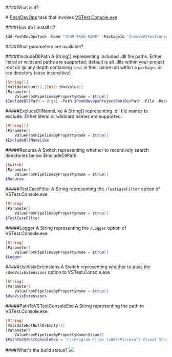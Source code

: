 ####What is it?

A [PoshDevOps](https://github.com/PoshDevOps/PoshDevOps) task that invokes [VSTest.Console.exe](https://msdn.microsoft.com/en-us/library/jj155796.aspx)

####How do I install it?

```PowerShell
Add-PoshDevOpsTask -Name "YOUR-TASK-NAME" -PackageId "InvokeVSTestConsole"
```

####What parameters are available?

#####IncludeDllPath
A String[] representing included .dll file paths. Either literal or wildcard paths are supported; default is all .dlls 
within your project root dir @ any depth containing `test` in their name not within a `packages` or `bin` directory (case insensitive)
```PowerShell
[String[]]
[ValidateCount(1,[Int]::MaxValue)]
[Parameter(
    ValueFromPipelineByPropertyName = $true)]
$IncludeDllPath = @(gci -Path $PoshDevOpsProjectRootDirPath -File -Recurse -Filter '*test*.dll' | ?{$_.FullName -notmatch '.*[/\\]packages|obj[/\\].*'}|%{$_.FullName})
```

#####ExcludeDllNameLike
A String[] representing .dll file names to exclude. Either literal or wildcard names are supported.
```PowerShell
[String[]]
[Parameter(
    ValueFromPipelineByPropertyName = $true)]
$ExcludeDllNameLike
```

#####Recurse
A Switch representing whether to recursively search directories below $IncludeDllPath.
```PowerShell
[Switch]
[Parameter(
    ValueFromPipelineByPropertyName = $true)]
$Recurse
```

#####TestCaseFilter
A String representing the `/TestCaseFilter` option of VSTest.Console.exe
```PowerShell
[String]
[Parameter(
    ValueFromPipelineByPropertyName = $true)]
$TestCaseFilter
```

#####Logger
A String representing the `/Logger` option of VSTest.Console.exe
```PowerShell
[String]
[Parameter(
    ValueFromPipelineByPropertyName = $true)]
$Logger
```

#####UseVsixExtensions
A Switch representing whether to pass the `/UseVsixExtensions` option to VSTest.Console.exe
```PowerShell
[String]
[Parameter(
    ValueFromPipelineByPropertyName = $true)]
$UseVsixExtensions
```

#####PathToVSTestConsoleExe
A String representing the path to VSTest.Console.exe
```PowerShell
[String]
[ValidateNotNullOrEmpty()]
[Parameter(
    ValueFromPipelineByPropertyName=$true)]
$PathToVSTestConsoleExe = 'C:\Program Files (x86)\Microsoft Visual Studio 14.0\Common7\IDE\CommonExtensions\Microsoft\TestWindow\vstest.console.exe'
```

####What's the build status?
![](https://ci.appveyor.com/api/projects/status/qcsvd9rs60tb3lpt?svg=true)

